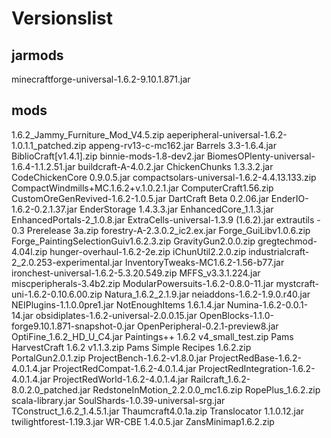 # Versionslist
## jarmods
minecraftforge-universal-1.6.2-9.10.1.871.jar

## mods
1.6.2_Jammy_Furniture_Mod_V4.5.zip
aeperipheral-universal-1.6.2-1.0.1.1_patched.zip
appeng-rv13-c-mc162.jar
Barrels 3.3-1.6.4.jar
BiblioCraft[v1.4.1].zip
binnie-mods-1.8-dev2.jar
BiomesOPlenty-universal-1.6.4-1.1.2.51.jar
buildcraft-A-4.0.2.jar
ChickenChunks 1.3.3.2.jar
CodeChickenCore 0.9.0.5.jar
compactsolars-universal-1.6.2-4.4.13.133.zip
CompactWindmills+MC.1.6.2+v.1.0.2.1.jar
ComputerCraft1.56.zip
CustomOreGenRevived-1.6.2-1.0.5.jar
DartCraft Beta 0.2.06.jar
EnderIO-1.6.2-0.2.1.37.jar
EnderStorage 1.4.3.3.jar
EnhancedCore_1.1.3.jar
EnhancedPortals-2_1.0.8.jar
ExtraCells-universal-1.3.9 (1.6.2).jar
extrautils - 0.3 Prerelease 3a.zip
forestry-A-2.3.0.2_ic2.ex.jar
Forge_GuiLibv1.0.6.zip
Forge_PaintingSelectionGuiv1.6.2.3.zip
GravityGun2.0.0.zip
gregtechmod-4.04l.zip
hunger-overhaul-1.6.2-2e.zip
iChunUtil2.2.0.zip
industrialcraft-2_2.0.253-experimental.jar
InventoryTweaks-MC1.6.2-1.56-b77.jar
ironchest-universal-1.6.2-5.3.20.549.zip
MFFS_v3.3.1.224.jar
miscperipherals-3.4b2.zip
ModularPowersuits-1.6.2-0.8.0-11.jar
mystcraft-uni-1.6.2-0.10.6.00.zip
Natura_1.6.2_2.1.9.jar
neiaddons-1.6.2-1.9.0.r40.jar
NEIPlugins-1.1.0.0pre1.jar
NotEnoughItems 1.6.1.4.jar
Numina-1.6.2-0.0.1-14.jar
obsidiplates-1.6.2-universal-2.0.0.15.jar
OpenBlocks-1.1.0-forge9.10.1.871-snapshot-0.jar
OpenPeripheral-0.2.1-preview8.jar
OptiFine_1.6.2_HD_U_C4.jar
Paintings++ 1.6.2 v4_small_test.zip
Pams HarvestCraft 1.6.2 v1.1.3.zip
Pams Simple Recipes 1.6.2.zip
PortalGun2.0.1.zip
ProjectBench-1.6.2-v1.8.0.jar
ProjectRedBase-1.6.2-4.0.1.4.jar
ProjectRedCompat-1.6.2-4.0.1.4.jar
ProjectRedIntegration-1.6.2-4.0.1.4.jar
ProjectRedWorld-1.6.2-4.0.1.4.jar
Railcraft_1.6.2-8.0.2.0_patched.jar
RedstoneInMotion_2.2.0.0_mc1.6.zip
RopePlus_1.6.2.zip
scala-library.jar
SoulShards-1.0.39-universal-srg.jar
TConstruct_1.6.2_1.4.5.1.jar
Thaumcraft4.0.1a.zip
Translocator 1.1.0.12.jar
twilightforest-1.19.3.jar
WR-CBE 1.4.0.5.jar
ZansMinimap1.6.2.zip

